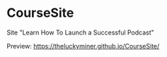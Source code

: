 # CourseSite
Site "Learn How To Launch a Successful Podcast"

Preview:
https://theluckyminer.github.io/CourseSite/
